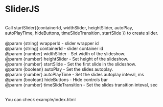 # SliderJS

<br>
Call startSlider({containerId, widthSlider, heightSlider, autoPlay, autoPlayTime, hideButtons, timeSlideTransition, startSlide }) to create slider.
<br>
<br>@param {string} wrapperId - slider wrapper id
<br>@param {string} containerId - slider container id
<br>@param {number} widthSlider - Set width of the slideshow.
<br>@param {number} heightSlider - Set height of the slideshow.
<br>@param {number} startSlide - Set the first slide in the slideshow.
<br>@param {boolean} autoPlay - Set the slides autoplay.
<br>@param {number} autoPlayTime - Set the slides autoplay inteval, ms
<br>@param {boolean} hideButtons - Hide controls bar
<br>@param {number} timeSlideTransition - Set the slides transition inteval, sec

<br>You can check example/index.html
